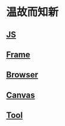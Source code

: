 # 温故而知新

## [JS](/dir/JS.md)

## [Frame](/dir/Frame.md)

## [Browser](/dir/Browser.md)

## [Canvas](/dir/Canvas.md)

## [Tool](/dir/Tool.md)



